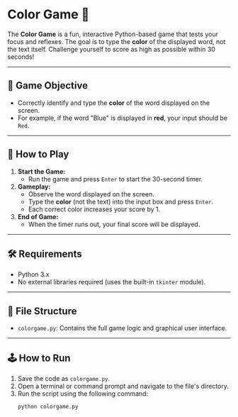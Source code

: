 # Color Game 🎨

The **Color Game** is a fun, interactive Python-based game that tests your focus and reflexes. The goal is to type the **color** of the displayed word, not the text itself. Challenge yourself to score as high as possible within 30 seconds!

---

## 🎯 **Game Objective**
- Correctly identify and type the **color** of the word displayed on the screen.
- For example, if the word "Blue" is displayed in **red**, your input should be `Red`.

---

## 🚀 **How to Play**
1. **Start the Game:**
   - Run the game and press `Enter` to start the 30-second timer.
2. **Gameplay:**
   - Observe the word displayed on the screen.
   - Type the **color** (not the text) into the input box and press `Enter`.
   - Each correct color increases your score by 1.
3. **End of Game:**
   - When the timer runs out, your final score will be displayed.

---

## 🛠️ **Requirements**
- Python 3.x
- No external libraries required (uses the built-in `tkinter` module).

---

## 📂 **File Structure**
- `colorgame.py`: Contains the full game logic and graphical user interface.

---

## 🕹️ **How to Run**
1. Save the code as `colorgame.py`.
2. Open a terminal or command prompt and navigate to the file's directory.
3. Run the script using the following command:
   ```bash
   python colorgame.py
